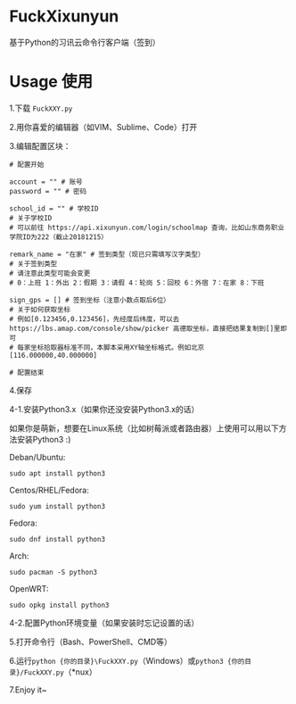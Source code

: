 # FuckXixunyun

基于Python的习讯云命令行客户端（签到）

# Usage 使用

1.下载 `FuckXXY.py`

2.用你喜爱的编辑器（如VIM、Sublime、Code）打开

3.编辑配置区块：
```
# 配置开始

account = "" # 账号
password = "" # 密码

school_id = "" # 学校ID
# 关于学校ID
# 可以前往 https://api.xixunyun.com/login/schoolmap 查询，比如山东商务职业学院ID为222（截止20181215）

remark_name = "在家" # 签到类型（现已只需填写汉字类型）
# 关于签到类型
# 请注意此类型可能会变更
# 0：上班 1：外出 2：假期 3：请假 4：轮岗 5：回校 6：外宿 7：在家 8：下班

sign_gps = [] # 签到坐标（注意小数点取后6位）
# 关于如何获取坐标
# 例如[0.123456,0.123456]，先经度后纬度，可以去 https://lbs.amap.com/console/show/picker 高德取坐标，直接把结果复制到[]里即可
# 每家坐标拾取器标准不同，本脚本采用XY轴坐标格式。例如北京[116.000000,40.000000]

# 配置结束
```

4.保存

4-1.安装Python3.x（如果你还没安装Python3.x的话）

如果你是萌新，想要在Linux系统（比如树莓派或者路由器）上使用可以用以下方法安装Python3 :)

Deban/Ubuntu:

```
sudo apt install python3
```

Centos/RHEL/Fedora:

```
sudo yum install python3
```

Fedora:

```
sudo dnf install python3
```

Arch:

```
sudo pacman -S python3
```

OpenWRT:

```
sudo opkg install python3
```

4-2.配置Python环境变量（如果安装时忘记设置的话）

5.打开命令行（Bash、PowerShell、CMD等）

6.运行`python {你的目录}\FuckXXY.py`（Windows）或`python3 {你的目录}/FuckXXY.py`（\*nux）

7.Enjoy it~
